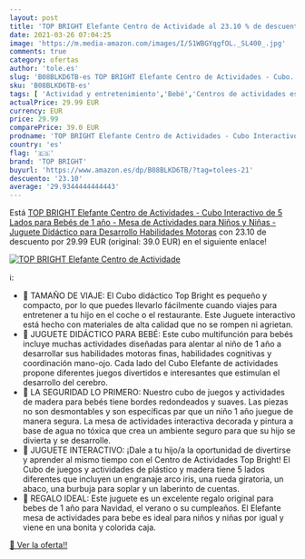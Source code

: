 ```yaml
---
layout: post
title: 'TOP BRIGHT Elefante Centro de Actividade al 23.10 % de descuento'
date: 2021-03-26 07:04:25
image: 'https://m.media-amazon.com/images/I/51WBGYqgfOL._SL400_.jpg'
comments: true
category: ofertas
author: 'tole.es'
slug: 'B08BLKD6TB-es TOP BRIGHT Elefante Centro de Actividades - Cubo...'
sku: 'B08BLKD6TB-es'
tags: [ 'Actividad y entretenimiento','Bebé','Centros de actividades estáticos para bebés','bebés','top bright', ]
actualPrice: 29.99 EUR
currency: EUR
price: 29.99
comparePrice: 39.0 EUR
prodname: 'TOP BRIGHT Elefante Centro de Actividades - Cubo Interactivo de 5 Lados para Bebés de 1 año - Mesa de Actividades para Niños y Niñas - Juguete Didáctico para Desarrollo Habilidades Motoras'
country: 'es'
flag: '🇪🇸'
brand: 'TOP BRIGHT'
buyurl: 'https://www.amazon.es/dp/B08BLKD6TB/?tag=tolees-21'
descuento: '23.10'
average: '29.9344444444443'
---
```


Está [TOP BRIGHT Elefante Centro de Actividades - Cubo Interactivo de 5 Lados para Bebés de 1 año - Mesa de Actividades para Niños y Niñas - Juguete Didáctico para Desarrollo Habilidades Motoras](https://www.amazon.es/dp/B08BLKD6TB/?tag=tolees-21) con 23.10 de descuento por 29.99 EUR (original: 39.0 EUR) en el siguiente enlace!

[![TOP BRIGHT Elefante Centro de Actividade](https://m.media-amazon.com/images/I/51WBGYqgfOL._SL400_.jpg)](https://www.amazon.es/dp/B08BLKD6TB/?tag=tolees-21)

ℹ️:

- 💙 TAMAÑO DE VIAJE: El Cubo didáctico Top Bright es pequeño y compacto, por lo que puedes llevarlo fácilmente cuando viajes para entretener a tu hijo en el coche o el restaurante. Este Juguete interactivo está hecho con materiales de alta calidad que no se rompen ni agrietan.
- 💙 JUGUETE DIDÁCTICO PARA BEBÉ: Este cubo multifunción para bebés incluye muchas actividades diseñadas para alentar al niño de 1 año a desarrollar sus habilidades motoras finas, habilidades cognitivas y coordinación mano-ojo. Cada lado del Cubo Elefante de actividades propone diferentes juegos divertidos e interesantes que estimulan el desarrollo del cerebro.
- 💙 LA SEGURIDAD LO PRIMERO: Nuestro cubo de juegos y actividades de madera para bebés tiene bordes redondeados y suaves. Las piezas no son desmontables y son específicas par que un niño 1 año juegue de manera segura. La mesa de actividades interactiva decorada y pintura a base de agua no tóxica que crea un ambiente seguro para que su hijo se divierta y se desarrolle.
- 💙 JUGUETE INTERACTIVO: ¡Dale a tu hijo/a la oportunidad de divertirse y aprender al mismo tiempo con el Centro de Actividades Top Bright! El Cubo de juegos y actividades de plástico y madera tiene 5 lados diferentes que incluyen un engranaje arco iris, una rueda giratoria, un abaco, una burbuja para soplar y un laberinto de cuentas.
- 💙 REGALO IDEAL: Este juguete es un excelente regalo original para bebes de 1 año para Navidad, el verano o su cumpleaños. El Elefante mesa de actividades para bebe es ideal para niños y niñas por igual y viene en una bonita y colorida caja.

[🛒 Ver la oferta!!](https://www.amazon.es/dp/B08BLKD6TB/?tag=tolees-21)
